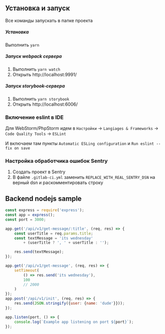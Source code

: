 
## Установка и запуск

Все команды запускать в папке проекта

##### Установка

Выполнить `yarn`


##### Запуск webpack сервера

1. Выполнить `yarn watch`
2. Открыть http://localhost:9991/

##### Запуск storybook-сервера

1. Выполнить `yarn storybook`
2. Открыть http://localhost:6006/


### Включение eslint в IDE

Для WebStorm/PhpStorm идем в `Настройки` -> `Langiages & Frameworks` -> `Code Quality Tools` -> `ESLint`

И включаем там пункты `Automatic ESLing configuration` и `Run eslint --fix on save`

### Настройка обработчика ошибок Sentry

1. Создать проект в Sentry
2. В файле `.gitlab-ci.yml` заменить `REPLACE_WITH_REAL_SENTRY_DSN` на верный dsn и раскомментировать строку


## Backend nodejs sample

```js
const express = require('express');
const app = express();
const port = 3000;

app.get('/api/v1/get-message/:title', (req, res) => {
    const userTitle = req.params.title;
    const textMessage = 'its wednesday'
        + (userTitle ? ', ' + userTitle : '');

    res.send(textMessage);
});

app.get('/api/v1/get-message', (req, res) => {
    setTimeout(
        () => res.send('its wednesday'),
        100
        // 2000
    )
});
app.post('/api/v1/init', (req, res) => {
    res.send(JSON.stringify({user: {name: 'dude'}}));
});

app.listen(port, () => {
    console.log(`Example app listening on port ${port}`);
});
```